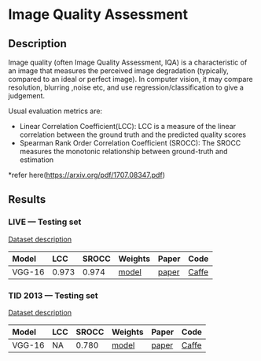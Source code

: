 # Image Quality Assessment

## Description
Image quality (often Image Quality Assessment, IQA) is a characteristic of an image that measures the perceived image degradation (typically, compared to an ideal or perfect image). In computer vision, it may compare resolution, blurring ,noise etc, and  use regression/classification to give a judgement.

Usual evaluation metrics are:

* Linear Correlation Coefficient(LCC): LCC is a measure of the linear correlation between the
ground truth and the predicted quality scores
* Spearman Rank Order Correlation Coefficient (SROCC): The SROCC measures the monotonic
relationship between ground-truth and estimation

*refer here(https://arxiv.org/pdf/1707.08347.pdf)


## Results


### LIVE — Testing set

[Dataset description](datasets/pascal_voc_2012_segmentation.md)

| Model | LCC | SROCC | Weights | Paper | Code |
|:------|:-----|:-----|:--------|:------|:-----|
| VGG-16                | 0.973 | 0.974 |  [model](https://github.com/xialeiliu/RankIQA/blob/master/pre-trained)|[paper](https://arxiv.org/pdf/1707.08347.pdf) | [Caffe](https://github.com/xialeiliu/RankIQA) |


### TID 2013 — Testing set

[Dataset description](datasets/pascal_voc_2012_segmentation.md)

| Model | LCC | SROCC | Weights | Paper | Code |
|:------|:-----|:-----|:--------|:------|:-----|
| VGG-16                | NA | 0.780 |  [model](https://github.com/xialeiliu/RankIQA/blob/master/pre-trained)|[paper](https://arxiv.org/pdf/1707.08347.pdf) | [Caffe](https://github.com/xialeiliu/RankIQA) |
